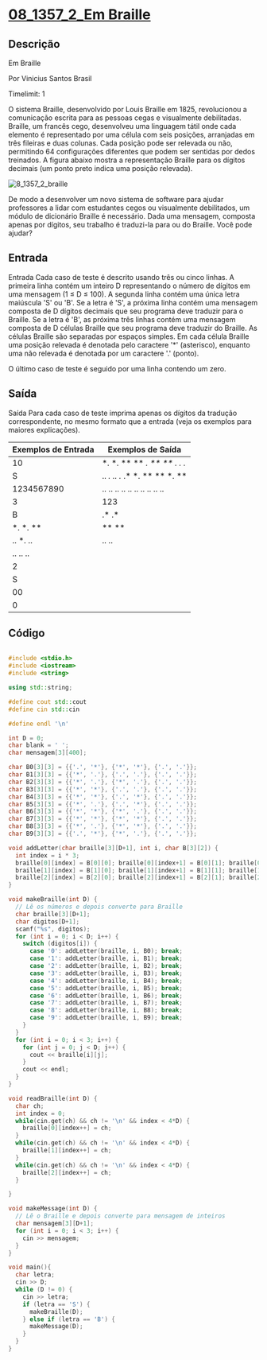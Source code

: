 # [08_1357_2_Em Braille][1357]

[1357]: <https://judge.beecrowd.com/pt/problems/view/1357>

## Descrição

Em Braille

Por Vinicius Santos Brasil

Timelimit: 1

O sistema Braille, desenvolvido por Louis Braille em 1825, revolucionou a comunicação escrita para as pessoas cegas e visualmente debilitadas. Braille, um francês cego, desenvolveu uma linguagem tátil onde cada elemento é representado por uma célula com seis posições, arranjadas em três fileiras e duas colunas. Cada posição pode ser relevada ou não, permitindo 64 configurações diferentes que podem ser sentidas por dedos treinados. A figura abaixo mostra a representação Braille para os dígitos decimais (um ponto preto indica uma posição relevada).

![8_1357_2_braille][IMG_1357]

[IMG_1357]: <https://resources.beecrowd.com/gallery/images/novos/In%20Braille.png>

De modo a desenvolver um novo sistema de software para ajudar professores a lidar com estudantes cegos ou visualmente debilitados, um módulo de dicionário Braille é necessário. Dada uma mensagem, composta apenas por dígitos, seu trabalho é traduzi-la para ou do Braille. Você pode ajudar?

## Entrada

Entrada
Cada caso de teste é descrito usando três ou cinco linhas. A primeira linha contém um inteiro D representando o número de dígitos em uma mensagem (1 ≤ D ≤ 100). A segunda linha contém uma única letra maiúscula 'S' ou 'B'. Se a letra é 'S', a próxima linha contém uma mensagem composta de D dígitos decimais que seu programa deve traduzir para o Braille. Se a letra é 'B', as próxima três linhas contém uma mensagem composta de D células Braille que seu programa deve traduzir do Braille. As células Braille são separadas por espaços simples. Em cada célula Braille uma posição relevada é denotada pelo caractere '*' (asterisco), enquanto uma não relevada é denotada por um caractere '.' (ponto).

<!--
# Relevo = *|Preto; Sem relevo: .|Branco
cin >> D;
cin >> letra;
if (letra == 'S') {
    cin >> mensagem;
} else {
    char braille[3][D];
    for (int i = 0; i < 3; i++) {
        cin >> mensagem;
    }
}
-->

O último caso de teste é seguido por uma linha contendo um zero.

## Saída

Saída
Para cada caso de teste imprima apenas os dígitos da tradução correspondente, no mesmo formato que a entrada (veja os exemplos para maiores explicações).

<!-- &nbsp; -->
| Exemplos de Entrada | Exemplos de Saída             |
| ------------------- | ----------------------------- |
| 10                  | *. *. ** ** *. ** ** *. .* .* |
| S                   | .. *. .. .* .* *. ** ** *. ** |
| 1234567890          | .. .. .. .. .. .. .. .. .. .. |
| 3                   | 123                           |
| B                   | .* .*                         |
| *. *. **            | ** **                         |
| .. *. ..            | .. ..                         |
| .. .. ..            |                               |
| 2                   |                               |
| S                   |                               |
| 00                  |                               |
| 0                   |                               |

## Código

```cpp

#include <stdio.h>
#include <iostream>
#include <string>

using std::string;

#define cout std::cout
#define cin std::cin

#define endl '\n'

int D = 0;
char blank = ' ';
char mensagem[3][400];

char B0[3][3] = {{'.', '*'}, {'*', '*'}, {'.', '.'}};
char B1[3][3] = {{'*', '.'}, {'.', '.'}, {'.', '.'}};
char B2[3][3] = {{'*', '.'}, {'*', '.'}, {'.', '.'}};
char B3[3][3] = {{'*', '*'}, {'.', '.'}, {'.', '.'}};
char B4[3][3] = {{'*', '*'}, {'.', '*'}, {'.', '.'}};
char B5[3][3] = {{'*', '.'}, {'.', '*'}, {'.', '.'}};
char B6[3][3] = {{'*', '*'}, {'*', '.'}, {'.', '.'}};
char B7[3][3] = {{'*', '*'}, {'*', '*'}, {'.', '.'}};
char B8[3][3] = {{'*', '.'}, {'*', '*'}, {'.', '.'}};
char B9[3][3] = {{'.', '*'}, {'*', '.'}, {'.', '.'}};

void addLetter(char braille[3][D+1], int i, char B[3][2]) {
  int index = i * 3;
  braille[0][index] = B[0][0]; braille[0][index+1] = B[0][1]; braille[0][index+2] = blank;
  braille[1][index] = B[1][0]; braille[1][index+1] = B[1][1]; braille[1][index+2] = blank;
  braille[2][index] = B[2][0]; braille[2][index+1] = B[2][1]; braille[2][index+2] = blank;
}

void makeBraille(int D) {
  // Lê os números e depois converte para Braille
  char braille[3][D+1];
  char digitos[D+1];
  scanf("%s", digitos);
  for (int i = 0; i < D; i++) {
    switch (digitos[i]) {
      case '0': addLetter(braille, i, B0); break;
      case '1': addLetter(braille, i, B1); break;
      case '2': addLetter(braille, i, B2); break;
      case '3': addLetter(braille, i, B3); break;
      case '4': addLetter(braille, i, B4); break;
      case '5': addLetter(braille, i, B5); break;
      case '6': addLetter(braille, i, B6); break;
      case '7': addLetter(braille, i, B7); break;
      case '8': addLetter(braille, i, B8); break;
      case '9': addLetter(braille, i, B9); break;
    }
  }
  for (int i = 0; i < 3; i++) {
    for (int j = 0; j < D; j++) {
      cout << braille[i][j];
    }
    cout << endl;
  }
}

void readBraille(int D) {
  char ch;
  int index = 0;
  while(cin.get(ch) && ch != '\n' && index < 4*D) {
    braille[0][index++] = ch;
  }
  while(cin.get(ch) && ch != '\n' && index < 4*D) {
    braille[1][index++] = ch;
  }
  while(cin.get(ch) && ch != '\n' && index < 4*D) {
    braille[2][index++] = ch;
  }

}

void makeMessage(int D) {
  // Lê o Braille e depois converte para mensagem de inteiros 
  char mensagem[3][D+1];
  for (int i = 0; i < 3; i++) {
    cin >> mensagem;
  }
}

void main(){
  char letra;
  cin >> D;
  while (D != 0) {
    cin >> letra;
    if (letra == 'S') {
      makeBraille(D);
    } else if (letra == 'B') {
      makeMessage(D);
    }
  }
}
```
